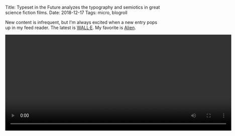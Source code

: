 Title: Typeset in the Future analyzes the typography and semiotics in great science fiction films.
Date: 2018-12-17
Tags: micro, blogroll

New content is infrequent, but I'm always excited when a new entry pops up in my feed reader. The latest is [WALL·E](https://typesetinthefuture.com/2018/12/04/walle/). My favorite is [Alien](https://typesetinthefuture.com/2014/12/01/alien/).

<video width="720" height="306" controls>
    <source src="/media/video/alien-mother_boot_sequence.mp4" type="video/mp4">
    Your browser does not support the video tag.
</video>
